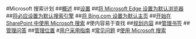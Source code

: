 #Microsoft 搜索计划
##[概述](overview-microsoft-search.md)
##[设置](setup-microsoft-search.md)
##[将 Microsoft Edge 设置为默认浏览器](set-default-browser.md)
##[将必应设置为默认搜索引擎](set-default-search-engine.md)
##[将 Bing.com 设置为默认主页](set-default-homepage.md)
##[开始在 SharePoint 中使用 Microsoft 搜索](get-started-search-in-sharepoint-online.md)
#使内容易于查找
##[规划内容](plan-your-content.md)
##[管理书签](manage-bookmarks.md)
##[管理问答](manage-qas.md)
##[管理位置](manage-locations.md)
#[用户采用指南](user-adoption-guide.md)
#[常见问题](faqs.md)
#[使用 Microsoft 搜索](use/about-microsoft-search.md)